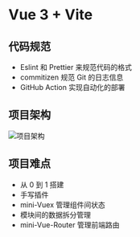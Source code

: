 # Vue 3 + Vite

## 代码规范

- Eslint 和 Prettier 来规范代码的格式
- commitizen 规范 Git 的日志信息
- GitHub Action 实现自动化的部署

## 项目架构

![项目架构](/jiagou.png)

## 项目难点

- 从 0 到 1 搭建
- 手写插件
- mini-Vuex 管理组件间状态
- 模块间的数据拆分管理
- mini-Vue-Router 管理前端路由
